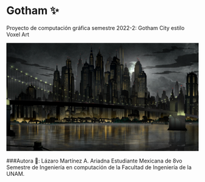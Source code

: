 # Gotham :sparkles:
Proyecto de computación gráfica semestre 2022-2: Gotham City estilo Voxel Art

![Portada](img/portada.png)

###Autora 🙋:
Lázaro Martínez A. Ariadna
Estudiante Mexicana de 8vo Semestre de Ingeniería en computación de la Facultad de Ingeniería de la UNAM.